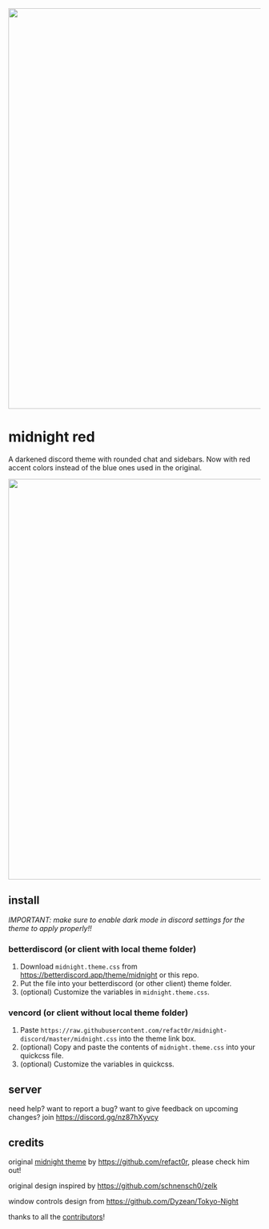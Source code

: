 <img width=800 src="https://github.com/viacoro/midnight-discord-red/assets/103315372/ca5ce084-50ea-41f5-9f77-20bfd7628ec2">

# midnight red

A darkened discord theme with rounded chat and sidebars. Now with red accent colors instead of the blue ones used in the original.

<img width=800 src="https://github.com/viacoro/midnight-discord-red/assets/103315372/c6b35c34-e7ef-4fdb-915a-d6c04594acf6">

## install

*IMPORTANT: make sure to enable dark mode in discord settings for the theme to apply properly!!*

### betterdiscord (or client with local theme folder)

1. Download `midnight.theme.css` from <https://betterdiscord.app/theme/midnight> or this repo.
2. Put the file into your betterdiscord (or other client) theme folder.
3. (optional) Customize the variables in `midnight.theme.css`.

### vencord (or client without local theme folder)

1. Paste `https://raw.githubusercontent.com/refact0r/midnight-discord/master/midnight.css` into the theme link box.
3. (optional) Copy and paste the contents of `midnight.theme.css` into your quickcss file.
4. (optional) Customize the variables in quickcss.

## server

need help? want to report a bug? want to give feedback on upcoming changes? join <https://discord.gg/nz87hXyvcy>

## credits

original [midnight theme](https://betterdiscord.app/theme/midnight) by <https://github.com/refact0r>, please check him out!

original design inspired by <https://github.com/schnensch0/zelk>

window controls design from <https://github.com/Dyzean/Tokyo-Night>

thanks to all the [contributors](https://github.com/refact0r/midnight-discord/graphs/contributors)!
